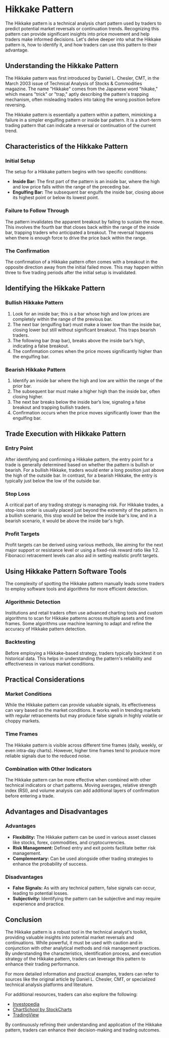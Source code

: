 # Hikkake Pattern

The Hikkake pattern is a technical analysis chart pattern used by traders to predict potential market reversals or continuation trends. Recognizing this pattern can provide significant insights into price movement and help traders make informed decisions. Let's delve deeper into what the Hikkake pattern is, how to identify it, and how traders can use this pattern to their advantage.

## Understanding the Hikkake Pattern

The Hikkake pattern was first introduced by Daniel L. Chesler, CMT, in the March 2003 issue of Technical Analysis of Stocks & Commodities magazine. The name "Hikkake" comes from the Japanese word "hikake," which means "trick" or "trap," aptly describing the pattern's trapping mechanism, often misleading traders into taking the wrong position before reversing.

The Hikkake pattern is essentially a pattern within a pattern, mimicking a failure in a simpler engulfing pattern or inside bar pattern. It is a short-term trading pattern that can indicate a reversal or continuation of the current trend.

## Characteristics of the Hikkake Pattern

### Initial Setup
The setup for a Hikkake pattern begins with two specific conditions:
- **Inside Bar:** The first part of the pattern is an inside bar, where the high and low price falls within the range of the preceding bar.
- **Engulfing Bar:** The subsequent bar engulfs the inside bar, closing above its highest point or below its lowest point.

### Failure to Follow Through
The pattern invalidates the apparent breakout by failing to sustain the move. This involves the fourth bar that closes back within the range of the inside bar, trapping traders who anticipated a breakout. The reversal happens when there is enough force to drive the price back within the range.

### The Confirmation
The confirmation of a Hikkake pattern often comes with a breakout in the opposite direction away from the initial failed move. This may happen within three to five trading periods after the initial setup is invalidated.

## Identifying the Hikkake Pattern

### Bullish Hikkake Pattern
1. Look for an inside bar; this is a bar whose high and low prices are completely within the range of the previous bar.
2. The next bar (engulfing bar) must make a lower low than the inside bar, closing lower but still without significant breakout. This traps bearish traders.
3. The following bar (trap bar), breaks above the inside bar’s high, indicating a false breakout.
4. The confirmation comes when the price moves significantly higher than the engulfing bar.

### Bearish Hikkake Pattern
1. Identify an inside bar where the high and low are within the range of the prior bar.
2. The subsequent bar must make a higher high than the inside bar, often closing higher.
3. The next bar breaks below the inside bar’s low, signaling a false breakout and trapping bullish traders.
4. Confirmation occurs when the price moves significantly lower than the engulfing bar.

## Trade Execution with Hikkake Pattern

### Entry Point
After identifying and confirming a Hikkake pattern, the entry point for a trade is generally determined based on whether the pattern is bullish or bearish. For a bullish Hikkake, traders would enter a long position just above the high of the outside bar. In contrast, for a bearish Hikkake, the entry is typically just below the low of the outside bar.

### Stop Loss
A critical part of any trading strategy is managing risk. For Hikkake trades, a stop-loss order is usually placed just beyond the extremity of the pattern. In a bullish scenario, this stop would be below the inside bar's low, and in a bearish scenario, it would be above the inside bar's high.

### Profit Targets
Profit targets can be derived using various methods, like aiming for the next major support or resistance level or using a fixed-risk reward ratio like 1:2. Fibonacci retracement levels can also aid in setting realistic profit targets.

## Using Hikkake Pattern Software Tools

The complexity of spotting the Hikkake pattern manually leads some traders to employ software tools and algorithms for more efficient detection.

### Algorithmic Detection
Institutions and retail traders often use advanced charting tools and custom algorithms to scan for Hikkake patterns across multiple assets and time frames. Some algorithms use machine learning to adapt and refine the accuracy of Hikkake pattern detection.

### Backtesting
Before employing a Hikkake-based strategy, traders typically backtest it on historical data. This helps in understanding the pattern's reliability and effectiveness in various market conditions.

## Practical Considerations

### Market Conditions
While the Hikkake pattern can provide valuable signals, its effectiveness can vary based on the market conditions. It works well in trending markets with regular retracements but may produce false signals in highly volatile or choppy markets.

### Time Frames
The Hikkake pattern is visible across different time frames (daily, weekly, or even intra-day charts). However, higher time frames tend to produce more reliable signals due to the reduced noise.

### Combination with Other Indicators
The Hikkake pattern can be more effective when combined with other technical indicators or chart patterns. Moving averages, relative strength index (RSI), and volume analysis can add additional layers of confirmation before entering a trade.

## Advantages and Disadvantages

### Advantages
- **Flexibility:** The Hikkake pattern can be used in various asset classes like stocks, forex, commodities, and cryptocurrencies.
- **Risk Management:** Defined entry and exit points facilitate better risk management.
- **Complementary:** Can be used alongside other trading strategies to enhance the probability of success.

### Disadvantages
- **False Signals:** As with any technical pattern, false signals can occur, leading to potential losses.
- **Subjectivity:** Identifying the pattern can be subjective and may require experience and practice.

## Conclusion

The Hikkake pattern is a robust tool in the technical analyst's toolkit, providing valuable insights into potential market reversals and continuations. While powerful, it must be used with caution and in conjunction with other analytical methods and risk management practices. By understanding the characteristics, identification process, and execution strategy of the Hikkake pattern, traders can leverage this pattern to enhance their trading performance.

For more detailed information and practical examples, traders can refer to sources like the original article by Daniel L. Chesler, CMT, or specialized technical analysis platforms and literature. 

For additional resources, traders can also explore the following:

- [Investopedia](https://www.investopedia.com/terms/h/hikkake.asp)
- [ChartSchool by StockCharts](https://school.stockcharts.com/doku.php?id=chart_school:chart_analysis:hikkake_pattern)
- [TradingView](https://www.tradingview.com/script/VbMS4ZHt-Hikkake-Pattern/)

By continuously refining their understanding and application of the Hikkake pattern, traders can enhance their decision-making and trading outcomes.
